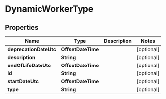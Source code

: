 

# DynamicWorkerType


## Properties

Name | Type | Description | Notes
------------ | ------------- | ------------- | -------------
**deprecationDateUtc** | **OffsetDateTime** |  |  [optional]
**description** | **String** |  |  [optional]
**endOfLifeDateUtc** | **OffsetDateTime** |  |  [optional]
**id** | **String** |  |  [optional]
**startDateUtc** | **OffsetDateTime** |  |  [optional]
**type** | **String** |  |  [optional]



